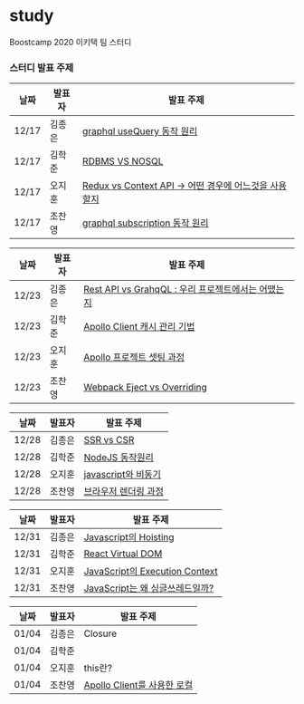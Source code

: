 # study

Boostcamp 2020 이키택 팀 스터디

### 스터디 발표 주제

| 날짜  | 발표자 | 발표 주제                                                 |
| ----- | ------ | --------------------------------------------------------- |
| 12/17 | 김종은 | [graphql useQuery 동작 원리](https://docs.google.com/presentation/d/1kkmOHPVRkLr_B3itPjSlTkfMn5Mv3vQs4YsaAgLS2EA/edit#slide=id.gaa77db267d_0_225)                                |
| 12/17 | 김학준 |  [RDBMS VS NOSQL](https://www.notion.so/SQL-vs-NOSQL-b7735d63b5184d1d91936879bca0261c)                                          |
| 12/17 | 오지훈 | [Redux vs Context API &rarr; 어떤 경우에 어느것을 사용할지](https://www.notion.so/Redux-06d68c48c4d24c47b8c6aa7861e54568) |
| 12/17 | 조찬영 | [graphql subscription 동작 원리](https://chanyeong.com/blog/post/41)                           |

| 날짜  | 발표자 | 발표 주제                                                 |
| ----- | ------ | --------------------------------------------------------- |
| 12/23 | 김종은 |  [Rest API vs GrahqQL : 우리 프로젝트에서는 어땠는지](https://www.notion.so/Rest-API-vs-GraphQL-0b2f109e044c448db8269dcee2de4ded)                               |
| 12/23 | 김학준 |  [Apollo Client 캐시 관리 기법](https://codingjuny.tistory.com/56)             |
| 12/23 | 오지훈 | [Apollo 프로젝트 셋팅 과정](https://www.notion.so/Server-b40cc4e3a57f45c0bc6e5d7ee182232e) |
| 12/23 | 조찬영 | [Webpack Eject vs Overriding](https://chanyeong.com/blog/post/42)                           |

| 날짜  | 발표자 | 발표 주제                                                 |
| ----- | ------ | --------------------------------------------------------- |
| 12/28 | 김종은 | [SSR vs CSR](https://www.notion.so/vs-1d2a70ff65e74fa1bef6d7ff5f3b1273)                  |
| 12/28 | 김학준 | [NodeJS 동작원리](https://codingjuny.tistory.com/58)|
| 12/28 | 오지훈 | [javascript와 비동기](https://www.notion.so/4918d1f191ae4d3281feefdede1cc664) |
| 12/28 | 조찬영 | [브라우저 렌더링 과정](https://chanyeong.com/blog/post/43) |

| 날짜  | 발표자 | 발표 주제                                                 |
| ----- | ------ | --------------------------------------------------------- |
| 12/31 | 김종은 | [Javascript의 Hoisting](https://www.notion.so/Javascript-Hoisting-b01bd6b7c642439b9063f7d32b69ecbc)                 |
| 12/31 | 김학준 | [React Virtual DOM](https://codingjuny.tistory.com/60)|
| 12/31 | 오지훈 | [JavaScript의 Execution Context](https://www.notion.so/69483c1eae9b4c66822ce3658913aacf) |
| 12/31 | 조찬영 | [JavaScript는 왜 싱글쓰레드일까?](https://chanyeong.com/blog/post/44) |

| 날짜  | 발표자 | 발표 주제                                                 |
| ----- | ------ | --------------------------------------------------------- |
| 01/04 | 김종은 | Closure         |
| 01/04 | 김학준 | |
| 01/04 | 오지훈 | this란? |
| 01/04 | 조찬영 | [Apollo Client를 사용한 로컬](https://chanyeong.com/blog/post/45)  |
